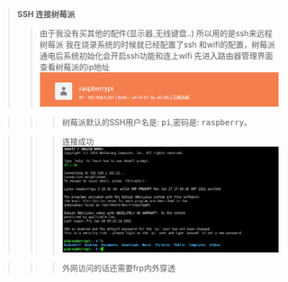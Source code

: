 >**SSH 连接树莓派**
>> 由于我没有买其他的配件(显示器,无线键盘..)  所以用的是ssh来远程树莓派
>> 我在烧录系统的时候就已经配置了ssh 和wifi的配置，树莓派通电后系统初始化会开启ssh功能和连上wifi
>> 先进入路由器管理界面查看树莓派的ip地址
>> ![respbeery_ip.png](..//images//respbeery_ip.png)

>>> 树莓派默认的SSH用户名是: <kbd>pi</kbd>,密码是: <kbd>raspberry</kbd>。

>>>连接成功
>![ssh4b.png](..//images//ssh4b.png)

>>>外网访问的话还需要frp内外穿透